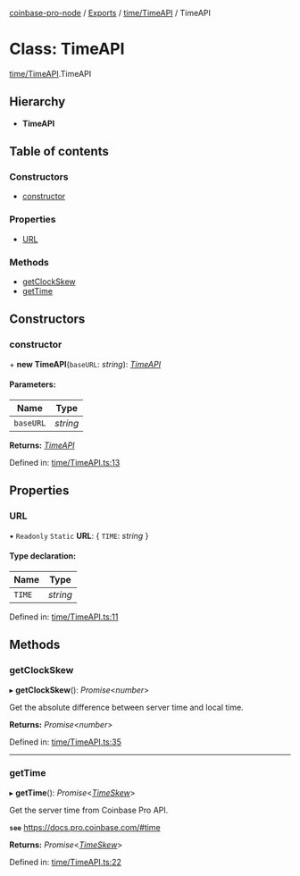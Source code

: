 [coinbase-pro-node](../../README.md) / [Exports](../../modules.md) / [time/TimeAPI](../../modules/time_timeapi.md) / TimeAPI

# Class: TimeAPI

[time/TimeAPI](../../modules/time_timeapi.md).TimeAPI

## Hierarchy

- **TimeAPI**

## Table of contents

### Constructors

- [constructor](timeapi.timeapi.md#constructor)

### Properties

- [URL](timeapi.timeapi.md#url)

### Methods

- [getClockSkew](timeapi.timeapi.md#getclockskew)
- [getTime](timeapi.timeapi.md#gettime)

## Constructors

### constructor

\+ **new TimeAPI**(`baseURL`: _string_): [_TimeAPI_](timeapi.timeapi.md)

#### Parameters:

| Name      | Type     |
| --------- | -------- |
| `baseURL` | _string_ |

**Returns:** [_TimeAPI_](timeapi.timeapi.md)

Defined in: [time/TimeAPI.ts:13](https://github.com/bennycode/coinbase-pro-node/blob/7d07dce/src/time/TimeAPI.ts#L13)

## Properties

### URL

▪ `Readonly` `Static` **URL**: { `TIME`: _string_ }

#### Type declaration:

| Name   | Type     |
| ------ | -------- |
| `TIME` | _string_ |

Defined in: [time/TimeAPI.ts:11](https://github.com/bennycode/coinbase-pro-node/blob/7d07dce/src/time/TimeAPI.ts#L11)

## Methods

### getClockSkew

▸ **getClockSkew**(): _Promise_<_number_\>

Get the absolute difference between server time and local time.

**Returns:** _Promise_<_number_\>

Defined in: [time/TimeAPI.ts:35](https://github.com/bennycode/coinbase-pro-node/blob/7d07dce/src/time/TimeAPI.ts#L35)

---

### getTime

▸ **getTime**(): _Promise_<[_TimeSkew_](../../interfaces/time/timeapi.timeskew.md)\>

Get the server time from Coinbase Pro API.

**`see`** https://docs.pro.coinbase.com/#time

**Returns:** _Promise_<[_TimeSkew_](../../interfaces/time/timeapi.timeskew.md)\>

Defined in: [time/TimeAPI.ts:22](https://github.com/bennycode/coinbase-pro-node/blob/7d07dce/src/time/TimeAPI.ts#L22)
